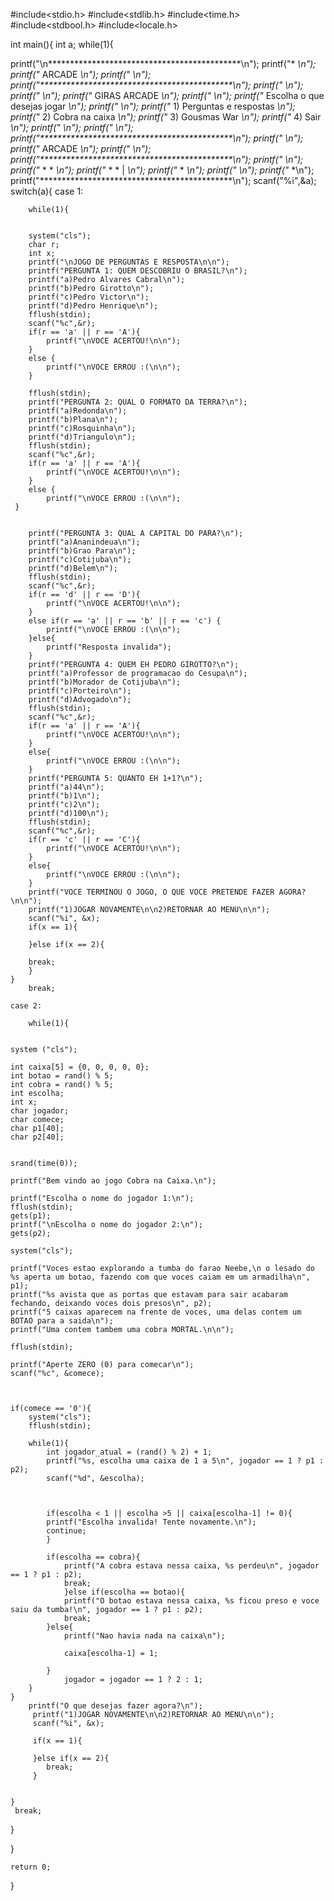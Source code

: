#include<stdio.h>
#include<stdlib.h>
#include<time.h>
#include<stdbool.h>
#include<locale.h>

int main(){
	int a;
	while(1){
	
printf("\n********************************************\n");
printf("*                                          *\n");
printf("*                 ARCADE                   *\n");
printf("*                                          *\n");
printf("********************************************\n");
printf("*                                          *\n");
printf("*                                          *\n");
printf("*               GIRAS ARCADE               *\n");
printf("*                                          *\n");
printf("*    Escolha o que desejas jogar           *\n");
printf("*                                          *\n");
printf("*    1) Perguntas e respostas              *\n");
printf("*    2) Cobra na caixa                     *\n");
printf("*    3) Gousmas War                        *\n");
printf("*    4) Sair                               *\n");
printf("*                                          *\n");
printf("*                                          *\n");
printf("********************************************\n");
printf("*                                          *\n");
printf("*                 ARCADE                   *\n");
printf("*                                          *\n");
printf("********************************************\n");
printf("*                                          *\n");
printf("*         *                   *            *\n");
printf("*        * *                  |            *\n");
printf("*         *                                *\n");
printf("*                                          *\n");
printf("*                                          *\n");
printf("********************************************\n");
scanf("%i",&a);
switch(a){
	case 1:
		
		while(1){
		
		
		system("cls");
		char r;
		int x;
		printf("\nJOGO DE PERGUNTAS E RESPOSTA\n\n");
		printf("PERGUNTA 1: QUEM DESCOBRIU O BRASIL?\n");
		printf("a)Pedro Alvares Cabral\n");
		printf("b)Pedro Girotto\n");
		printf("c)Pedro Victor\n");
		printf("d)Pedro Henrique\n");
		fflush(stdin);
		scanf("%c",&r);
		if(r == 'a' || r == 'A'){
			printf("\nVOCE ACERTOU!\n\n");
		}
		else {
			printf("\nVOCE ERROU :(\n\n");
		}
		
		fflush(stdin);
		printf("PERGUNTA 2: QUAL O FORMATO DA TERRA?\n");
		printf("a)Redonda\n");
		printf("b)Plana\n");
		printf("c)Rosquinha\n");
		printf("d)Triangulo\n");
		fflush(stdin);
		scanf("%c",&r);
		if(r == 'a' || r == 'A'){
			printf("\nVOCE ACERTOU!\n\n");
		}
		else {
			printf("\nVOCE ERROU :(\n\n");
	 }
		
		
		printf("PERGUNTA 3: QUAL A CAPITAL DO PARA?\n");
		printf("a)Ananindeua\n");
		printf("b)Grao Para\n");
		printf("c)Cotijuba\n");
		printf("d)Belem\n");
		fflush(stdin);
		scanf("%c",&r);
		if(r == 'd' || r == 'D'){
			printf("\nVOCE ACERTOU!\n\n");
		}
		else if(r == 'a' || r == 'b' || r == 'c') {
			printf("\nVOCE ERROU :(\n\n");
		}else{
			printf("Resposta invalida");
		}
		printf("PERGUNTA 4: QUEM EH PEDRO GIROTTO?\n");
		printf("a)Professor de programacao do Cesupa\n");
		printf("b)Morador de Cotijuba\n");
		printf("c)Porteiro\n");
		printf("d)Advogado\n");
		fflush(stdin);
		scanf("%c",&r);
		if(r == 'a' || r == 'A'){
			printf("\nVOCE ACERTOU!\n\n");
		}
		else{
			printf("\nVOCE ERROU :(\n\n");
		}
		printf("PERGUNTA 5: QUANTO EH 1+1?\n");
		printf("a)44\n");
		printf("b)1\n");
		printf("c)2\n");
		printf("d)100\n");
		fflush(stdin);
		scanf("%c",&r);
		if(r == 'c' || r == 'C'){
			printf("\nVOCE ACERTOU!\n\n");
		}
		else{
			printf("\nVOCE ERROU :(\n\n");
		} 
		printf("VOCE TERMINOU O JOGO, O QUE VOCE PRETENDE FAZER AGORA?\n\n");
		printf("1)JOGAR NOVAMENTE\n\n2)RETORNAR AO MENU\n\n");
		scanf("%i", &x);
		if(x == 1){
			
		}else if(x == 2){
		
		break;	
		}
	}
		break;
	
	case 2:
		
		while(1){
		
	
	system ("cls");
	
	int caixa[5] = {0, 0, 0, 0, 0};
	int botao = rand() % 5;
	int cobra = rand() % 5;
	int escolha;
	int x;
	char jogador;
	char comece;
	char p1[40];
	char p2[40];
	
	
	srand(time(0));
	
	printf("Bem vindo ao jogo Cobra na Caixa.\n");
	
	printf("Escolha o nome do jogador 1:\n");
	fflush(stdin);
	gets(p1);
	printf("\nEscolha o nome do jogador 2:\n");
	gets(p2);
	
	system("cls");
	
	printf("Voces estao explorando a tumba do farao Neebe,\n o lesado do %s aperta um botao, fazendo com que voces caiam em um armadilha\n", p1);
	printf("%s avista que as portas que estavam para sair acabaram fechando, deixando voces dois presos\n", p2);
	printf("5 caixas aparecem na frente de voces, uma delas contem um BOTAO para a saida\n");
	printf("Uma contem tambem uma cobra MORTAL.\n\n");
	
	fflush(stdin);
	
	printf("Aperte ZERO (0) para comecar\n");
	scanf("%c", &comece);
	
	
	
	if(comece == '0'){
		system("cls");
		fflush(stdin);
		
		while(1){
			int jogador_atual = (rand() % 2) + 1;
			printf("%s, escolha uma caixa de 1 a 5\n", jogador == 1 ? p1 : p2);
			scanf("%d", &escolha);
			
			
			
			if(escolha < 1 || escolha >5 || caixa[escolha-1] != 0){
			printf("Escolha invalida! Tente novamente.\n");			
			continue;
			}
			
			if(escolha == cobra){
				printf("A cobra estava nessa caixa, %s perdeu\n", jogador == 1 ? p1 : p2);
				break;
				}else if(escolha == botao){
				printf("O botao estava nessa caixa, %s ficou preso e voce saiu da tumba!\n", jogador == 1 ? p1 : p2);
				break;
			}else{
				printf("Nao havia nada na caixa\n");
				
				caixa[escolha-1] = 1;
														
			}
				jogador = jogador == 1 ? 2 : 1;	
		}
	}
	    printf("O que desejas fazer agora?\n");
	     printf("1)JOGAR NOVAMENTE\n\n2)RETORNAR AO MENU\n\n");
		 scanf("%i", &x);
		 
		 if(x == 1){
		 	
		 }else if(x == 2){
		 	break;
		 }
		
		
	}
	 break;
}
	
}

	return 0;
}   
